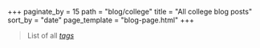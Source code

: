 +++
paginate_by = 15
path = "blog/college"
title = "All college blog posts"
sort_by = "date"
page_template = "blog-page.html"
+++

> List of all *[tags](/tags)*
